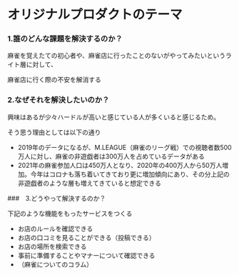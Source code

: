 # オリジナルプロダクトのテーマ


### 1.誰のどんな課題を解決するのか？
麻雀を覚えたての初心者や、麻雀店に行ったことのないがやってみたいというライト層に対して、

麻雀店に行く際の不安を解消する


### 2.なぜそれを解決したいのか？

興味はあるが少々ハードルが高いと感じている人が多くいると感じるため。

そう思う理由としては以下の通り
- 2019年のデータになるが、M.LEAGUE（麻雀のリーグ戦）での視聴者数500万人に対し、麻雀の非遊戯者は300万人を占めているデータがある
- 2021年の麻雀参加人口は450万人となり、2020年の400万人から50万人増加。今年はコロナも落ち着いてきており更に増加傾向にあり、その分上記の非遊戯者のような層も増えてきていると想定できる

###　3.どうやって解決するのか？

下記のような機能をもったサービスをつくる
- お店のルールを確認できる
- お店の口コミを見ることができる（投稿できる）
- お店の場所を検索できる
- 事前に準備することやマナーについて確認できる
- （麻雀についてのコラム）
